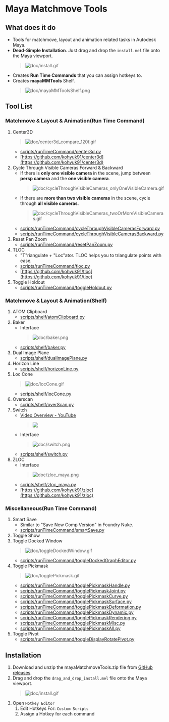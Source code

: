 # Maya Matchmove Tools

## What does it do
- Tools for matchmove, layout and animation related tasks in Autodesk Maya.
- **Dead-Simple Installation**. Just drag and drop the `install.mel` file onto the Maya viewport.
    > ![doc/install.gif](doc/install.gif)<br>
- Creates **Run Time Commands** that you can assign hotkeys to.
- Creates **mayaMMTools** Shelf.
    > ![doc/mayaMMToolsShelf.png](doc/mayaMMToolsShelf.png)<br>

## Tool List
### Matchmove & Layout & Animation(Run Time Command)
1. Center3D
    > ![doc/center3d_compare_120f.gif](doc/center3d_compare_120f.gif)<br>
    - [scripts/runTimeCommand/center3d.py](scripts/runTimeCommand/center3d.py)
    - [https://github.com/kohyuk91/center3d](https://github.com/kohyuk91/center3d)
1. Cycle Through Visible Cameras Forward & Backward
    - If there is **only one visible camera** in the scene, jump between **persp camera** and the **one visible camera**.
        > ![doc/cycleThroughVisibleCameras_onlyOneVisibleCamera.gif](doc/cycleThroughVisibleCameras_onlyOneVisibleCamera.gif)<br>
    - If there are **more than two visible cameras** in the scene, cycle through **all visible cameras**.
      > ![doc/cycleThroughVisibleCameras_twoOrMoreVisibleCameras.gif](doc/cycleThroughVisibleCameras_twoOrMoreVisibleCameras.gif)<br>
    - [scripts/runTimeCommand/cycleThroughVisibleCamerasForward.py](scripts/runTimeCommand/cycleThroughVisibleCamerasForward.py)
    - [scripts/runTimeCommand/cycleThroughVisibleCamerasBackward.py](scripts/runTimeCommand/cycleThroughVisibleCamerasBackward.py)
1. Reset Pan Zoom
    - [scripts/runTimeCommand/resetPanZoom.py](scripts/runTimeCommand/resetPanZoom.py)
1. TLOC
    - "T"riangulate + "Loc"ator. TLOC helps you to triangulate points with ease.
    - [scripts/runTimeCommand/tloc.py](scripts/runTimeCommand/tloc.py)
    - [https://github.com/kohyuk91/tloc](https://github.com/kohyuk91/tloc)
1. Toggle Holdout
    - [scripts/runTimeCommand/toggleHoldout.py](scripts/runTimeCommand/toggleHoldout.py)


### Matchmove & Layout & Animation(Shelf)
1. ATOM Clipboard
    - [scripts/shelf/atomClipboard.py](scripts/shelf/atomClipboard.py)
1. Baker
    - Interface
        > ![doc/baker.png](doc/baker.png)<br>
    - [scripts/shelf/baker.py](scripts/shelf/baker.py)
1. Dual Image Plane
    - [scripts/shelf/dualImagePlane.py](scripts/shelf/dualImagePlane.py)
1. Horizon Line
    - [scripts/shelf/horizonLine.py](scripts/shelf/horizonLine.py)
1. Loc Cone
    > ![doc/locCone.gif](doc/locCone.gif)<br>
    - [scripts/shelf/locCone.py](scripts/shelf/locCone.py)    
1. Overscan
    - [scripts/shelf/overScan.py](scripts/shelf/overScan.py)
1. Switch
    - [Video Overview - YouTube](https://youtu.be/Z8jkflm7IdI)
        > [![](http://img.youtube.com/vi/Z8jkflm7IdI/0.jpg)](http://www.youtube.com/watch?v=Z8jkflm7IdI "")<br>
    - Interface
        > ![doc/switch.png](doc/switch.png)<br>
    - [scripts/shelf/switch.py](scripts/shelf/switch.py)
1. ZLOC
    - Interface
        > ![doc/zloc_maya.png](doc/zloc_maya.png)<br>
    - [scripts/shelf/zloc_maya.py](scripts/shelf/zloc_maya.py)
    - [https://github.com/kohyuk91/zloc](https://github.com/kohyuk91/zloc)


### Miscellaneous(Run Time Command)
1. Smart Save
    - Similar to "Save New Comp Version" in Foundry Nuke.
    - [scripts/runTimeCommand/smartSave.py](scripts/runTimeCommand/smartSave.py)
1. Toggle Show
1. Toggle Docked Window
    > ![doc/toggleDockedWindow.gif](doc/toggleDockedWindow.gif)<br>
    - [scripts/runTimeCommand/toggleDockedGraphEditor.py](scripts/runTimeCommand/toggleDockedGraphEditor.py)
1. Toggle Pickmask
    > ![doc/togglePickmask.gif](doc/togglePickmask.gif)<br>
    - [scripts/runTimeCommand/togglePickmaskHandle.py](scripts/runTimeCommand/togglePickmaskHandle.py)
    - [scripts/runTimeCommand/togglePickmaskJoint.py](scripts/runTimeCommand/togglePickmaskJoint.py)
    - [scripts/runTimeCommand/togglePickmaskCurve.py](scripts/runTimeCommand/togglePickmaskCurve.py)
    - [scripts/runTimeCommand/togglePickmaskSurface.py](scripts/runTimeCommand/togglePickmaskSurface.py)
    - [scripts/runTimeCommand/togglePickmaskDeformation.py](scripts/runTimeCommand/togglePickmaskDeformation.py)
    - [scripts/runTimeCommand/togglePickmaskDynamic.py](scripts/runTimeCommand/togglePickmaskDynamic.py)
    - [scripts/runTimeCommand/togglePickmaskRendering.py](scripts/runTimeCommand/togglePickmaskRendering.py)
    - [scripts/runTimeCommand/togglePickmaskMisc.py](scripts/runTimeCommand/togglePickmaskMisc.py)
    - [scripts/runTimeCommand/togglePickmaskAll.py](scripts/runTimeCommand/togglePickmaskAll.py)
1. Toggle Pivot
    - [scripts/runTimeCommand/toggleDisplayRotatePivot.py](scripts/runTimeCommand/toggleDisplayRotatePivot.py)


## Installation
1. Download and unzip the mayaMatchmoveTools.zip file from [GitHub releases](https://github.com/kohyuk91/mayaMatchmoveTools/releases).
1. Drag and drop the `drag_and_drop_install.mel` file onto the Maya viewport.
    > ![doc/install.gif](doc/install.gif)<br>
1. Open `Hotkey Editor`
    1. Edit Hotkeys For: `Custom Scripts`
    1. Assign a Hotkey for each command
